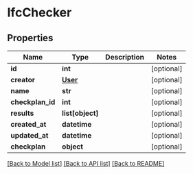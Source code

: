 # IfcChecker

## Properties
Name | Type | Description | Notes
------------ | ------------- | ------------- | -------------
**id** | **int** |  | [optional] 
**creator** | [**User**](User.md) |  | [optional] 
**name** | **str** |  | [optional] 
**checkplan_id** | **int** |  | [optional] 
**results** | **list[object]** |  | [optional] 
**created_at** | **datetime** |  | [optional] 
**updated_at** | **datetime** |  | [optional] 
**checkplan** | **object** |  | [optional] 

[[Back to Model list]](../README.md#documentation-for-models) [[Back to API list]](../README.md#documentation-for-api-endpoints) [[Back to README]](../README.md)


